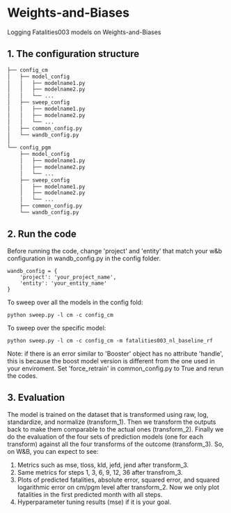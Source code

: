 # Weights-and-Biases
Logging Fatalities003 models on Weights-and-Biases

## 1. The configuration structure
```bash config folder structure
├── config_cm
│   ├── model_config
│   │   ├── modelname1.py
│   │   ├── modelname2.py
│   │   └── ...
│   ├── sweep_config
│   │   ├── modelname1.py
│   │   ├── modelname2.py
│   │   └── ...
│   ├── common_config.py
│   └── wandb_config.py
│ 
└── config_pgm
    ├── model_config
    │   ├── modelname1.py
    │   ├── modelname2.py
    │   └── ...
    ├── sweep_config
    │   ├── modelname1.py
    │   ├── modelname2.py
    │   └── ...
    ├── common_config.py
    └── wandb_config.py
```

## 2. Run the code
Before running the code, change 'project' and 'entity' that match your w&b configuration in wandb_config.py in the config folder.
```console
wandb_config = {
    'project': 'your_project_name',
    'entity': 'your_entity_name'
}
```
To sweep over all the models in the config fold: 
```console
python sweep.py -l cm -c config_cm
```
To sweep over the specific model: 
```console
python sweep.py -l cm -c config_cm -m fatalities003_nl_baseline_rf
```

Note: if there is an error similar to 'Booster' object has no attribute 'handle', this is because the boost model version is different from the one used in your enviroment. Set 'force_retrain' in common_config.py to True and rerun the codes.


## 3. Evaluation
The model is trained on the dataset that is transformed using raw, log, standardize, and normalize (transform_1). Then we transform the outputs back to make them comparable to the actual ones (transform_2). Finally we do the evaluation of the four sets of prediction models (one for each transform) against all the four transforms of the outcome (transform_3). So, on W&B, you can expect to see:
1. Metrics such as mse, tloss, kld, jefd, jend after transform_3.
2. Same metrics for steps 1, 3, 6, 9, 12, 36 after transfrom_3.
3. Plots of predicted fatalities, absolute error, squared error, and squared logarithmic error on cm/pgm level after transform_2. Now we only plot fatalities in the first predicted month with all steps.
4. Hyperparameter tuning results (mse) if it is your goal.